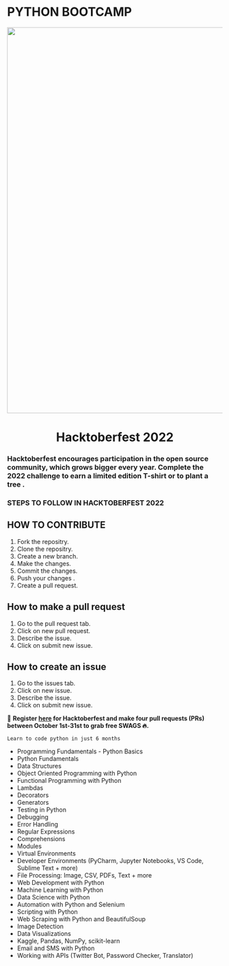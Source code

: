 # PYTHON BOOTCAMP
<p align="center">
    <a href="https://hacktoberfest.digitalocean.com/">
      <img src="https://github.com/karanS08/ctf-tools-for-forensics/blob/main/assets/Email%20Banners-Dark.png" width=900px>
    </a>
</p>

<h1 align="center"> Hacktoberfest 2022 </h1>

###   Hacktoberfest encourages participation in the open source community, which grows bigger every year. Complete the 2022 challenge to earn a limited edition T-shirt or to plant a tree .

### STEPS TO FOLLOW IN HACKTOBERFEST 2022 

## HOW TO CONTRIBUTE
1. Fork the repositry.
2. Clone the repositry.
3. Create a new branch.
4. Make the changes.
5. Commit the changes.
6. Push your changes .
7. Create a pull request.

## How to make a pull request
1. Go to the pull request tab.
2. Click on new pull request.
3. Describe the issue.
4. Click on submit new issue.

## How to create an issue
1. Go to the issues tab.
2. Click on new issue.
3. Describe the issue.
4. Click on submit new issue.

📢 **Register [here](https://hacktoberfest.digitalocean.com) for Hacktoberfest and make four pull requests (PRs) between October 1st-31st to grab free SWAGS 🔥.**

 ``Learn to code python in just 6 months``

- Programming Fundamentals
- Python Basics
- Python Fundamentals
- Data Structures
- Object Oriented Programming with Python
- Functional Programming with Python
- Lambdas
- Decorators
- Generators
- Testing in Python
- Debugging
- Error Handling
- Regular Expressions
- Comprehensions
- Modules
- Virtual Environments
- Developer Environments (PyCharm, Jupyter Notebooks, VS Code, Sublime Text + more)
- File Processing: Image, CSV, PDFs, Text + more
- Web Development with Python
- Machine Learning with Python
- Data Science with Python
- Automation with Python and Selenium
- Scripting with Python
- Web Scraping with Python and BeautifulSoup
- Image Detection
- Data Visualizations
- Kaggle, Pandas, NumPy, scikit-learn
- Email and SMS with Python
- Working with APIs (Twitter Bot, Password Checker, Translator)


